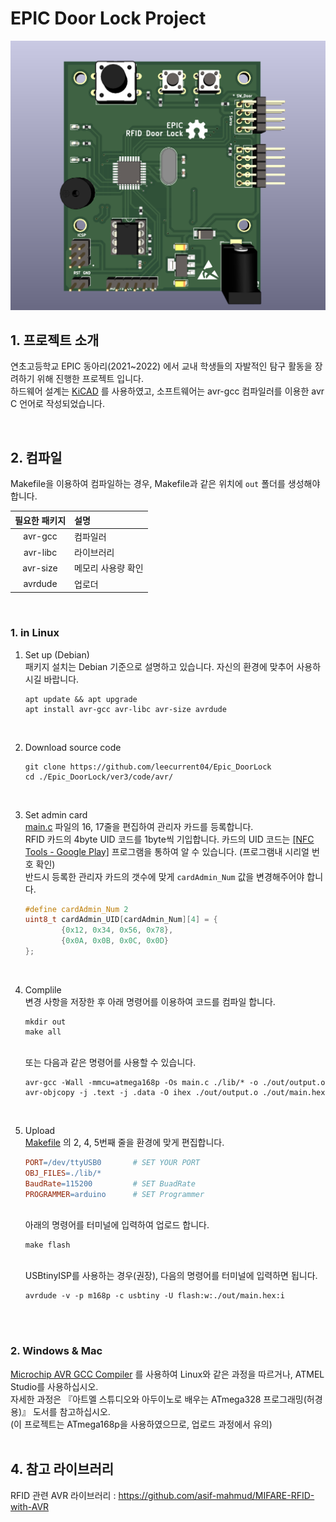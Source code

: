 # EPIC Door Lock Project

![img](./ver3/guide/3d_model.png)

## 1. 프로젝트 소개

연초고등학교 EPIC 동아리(2021~2022) 에서 교내 학생들의 자발적인 탐구 활동을 장려하기 위해 진행한 프로젝트 입니다.<br>
하드웨어 설계는 [KiCAD](https://www.kicad.org/) 를 사용하였고, 소프트웨어는 avr-gcc 컴파일러를 이용한 avr C 언어로 작성되었습니다.

<br>


## 2. 컴파일

Makefile을 이용하여 컴파일하는 경우, Makefile과 같은 위치에 `out` 폴더를 생성해야 합니다.

| 필요한 패키지 | 설명               |
| :-----------: | :----------------- |
|    avr-gcc    | 컴파일러           |
|   avr-libc    | 라이브러리         |
|   avr-size    | 메모리 사용량 확인 |
|    avrdude    | 업로더             |

<br>

### 1. in Linux

1. Set up (Debian)
    <br>
    패키지 설치는 Debian 기준으로 설명하고 있습니다. 자신의 환경에 맞추어 사용하시길 바랍니다.
    <br>

    ```console
    apt update && apt upgrade
    apt install avr-gcc avr-libc avr-size avrdude
    ```
    <br>

2. Download source code
    <br>
    ```console
    git clone https://github.com/leecurrent04/Epic_DoorLock
    cd ./Epic_DoorLock/ver3/code/avr/
    ```
    <br>

3. Set admin card
    <br>
    [main.c](https://github.com/leecurrent04/Epic_DoorLock/blob/main/ver3/code/avr/main.c) 파일의 16, 17줄을 편집하여 관리자 카드를 등록합니다.<br>
    RFID 카드의 4byte UID 코드를 1byte씩 기입합니다. 카드의 UID 코드는 [[NFC Tools - Google Play]](https://play.google.com/store/apps/details?id=com.wakdev.wdnfc&hl=en) 프로그램을 통하여 알 수 있습니다. (프로그램내 시리얼 번호 확인)<br>
    반드시 등록한 관리자 카드의 갯수에 맞게 `cardAdmin_Num` 값을 변경해주어야 합니다.
    <br>
    ```c
    #define cardAdmin_Num 2
    uint8_t cardAdmin_UID[cardAdmin_Num][4] = {
            {0x12, 0x34, 0x56, 0x78},
            {0x0A, 0x0B, 0x0C, 0x0D}
    };
    ```
    <br>

4. Complile
    <br>
    변경 사항을 저장한 후 아래 명령어를 이용하여 코드를 컴파일 합니다.
    <br>
    ```console
    mkdir out
    make all
    ```
    <br>또는 다음과 같은 명령어를 사용할 수 있습니다.<br>

    ```console
	avr-gcc -Wall -mmcu=atmega168p -Os main.c ./lib/* -o ./out/output.o
	avr-objcopy -j .text -j .data -O ihex ./out/output.o ./out/main.hex
    ```
    <br>

5. Upload
    <br>
    [Makefile](https://github.com/leecurrent04/Epic_DoorLock/blob/main/ver3/code/avr/Makefile) 의 2, 4, 5번째 줄을 환경에 맞게 편집합니다.<br>

    ```makefile
    PORT=/dev/ttyUSB0       # SET YOUR PORT
    OBJ_FILES=./lib/*
    BaudRate=115200         # SET BuadRate
    PROGRAMMER=arduino      # SET Programmer
    ```

    <br>아래의 명령어를 터미널에 입력하여 업로드 합니다.<br>

    ```console
    make flash
    ```


    <br>USBtinyISP를 사용하는 경우(권장), 다음의 명령어를 터미널에 입력하면 됩니다.<br>

    ```console
	avrdude -v -p m168p -c usbtiny -U flash:w:./out/main.hex:i
    ```

    <br><br>

### 2. Windows & Mac

[Microchip AVR GCC Compiler](https://www.microchip.com/en-us/tools-resources/develop/microchip-studio/gcc-compilers) 를 사용하여 Linux와 같은 과정을 따르거나, ATMEL Studio를 사용하십시오. <br>
자세한 과정은 『아트멜 스튜디오와 아두이노로 배우는 ATmega328 프로그래밍(허경용)』 도서를 참고하십시오.<br>
(이 프로젝트는 ATmega168p을 사용하였으므로, 업로드 과정에서 유의)
<br><br>


## 4. 참고 라이브러리

RFID 관련 AVR 라이브러리 : https://github.com/asif-mahmud/MIFARE-RFID-with-AVR


